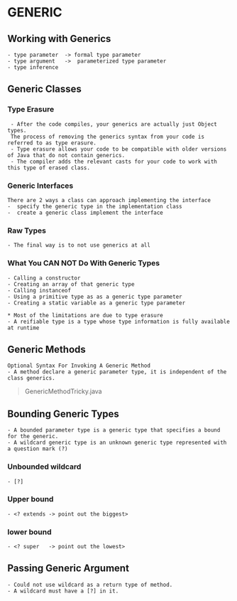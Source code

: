 # GENERIC
## Working with Generics
    - type parameter  -> formal type parameter
    - type argument   ->  parameterized type parameter
    - type inference

## Generic Classes	
### Type Erasure
	 - After the code compiles, your generics are actually just Object types.
	 The process of removing the generics syntax from your code is referred to as type erasure.
	 - Type erasure allows your code to be compatible with older versions of Java that do not contain generics.
	 - The compiler adds the relevant casts for your code to work with this type of erased class.	

### Generic Interfaces
	There are 2 ways a class can approach implementing the interface
	-  specify the generic type in the implementation class
	-  create a generic class implement the interface
	
### Raw Types
	- The final way is to not use generics at all
	
### What You CAN NOT Do With Generic Types
	- Calling a constructor
	- Creating an array of that generic type
	- Calling instanceof
	- Using a primitive type as as a generic type parameter
	- Creating a static variable as a generic type parameter
	
	* Most of the limitations are due to type erasure
	- A reifiable type is a type whose type information is fully available at runtime
	
	
## Generic Methods
	Optional Syntax For Invoking A Generic Method	
	- A method declare a generic parameter type, it is independent of the class generics. 	 
> GenericMethodTricky.java

## Bounding Generic Types
	- A bounded parameter type is a generic type that specifies a bound for the generic.
	- A wildcard generic type is an unknown generic type represented with a question mark (?)
	
### Unbounded wildcard
    - [?]
### Upper bound 
    - <? extends -> point out the biggest>	
### lower bound
    - <? super   -> point out the lowest>
	
## Passing Generic Argument
	- Could not use wildcard as a return type of method.
	- A wildcard must have a [?] in it.	